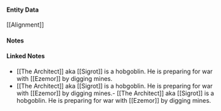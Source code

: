 #### Entity Data

[[Alignment]] 

#### Notes

#### Linked Notes 

- [[The Architect]]  aka [[Sigrot]] is a hobgoblin. He is preparing for war with [[Ezemor]]  by digging mines.
- [[The Architect]]  aka [[Sigrot]] is a hobgoblin. He is preparing for war with [[Ezemor]]  by digging mines.- [[The Architect]]  aka [[Sigrot]] is a hobgoblin. He is preparing for war with [[Ezemor]]  by digging mines.